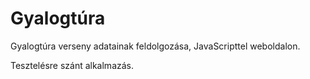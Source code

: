 # Gyalogtúra

Gyalogtúra verseny adatainak feldolgozása, JavaScripttel weboldalon.

Tesztelésre szánt alkalmazás.
